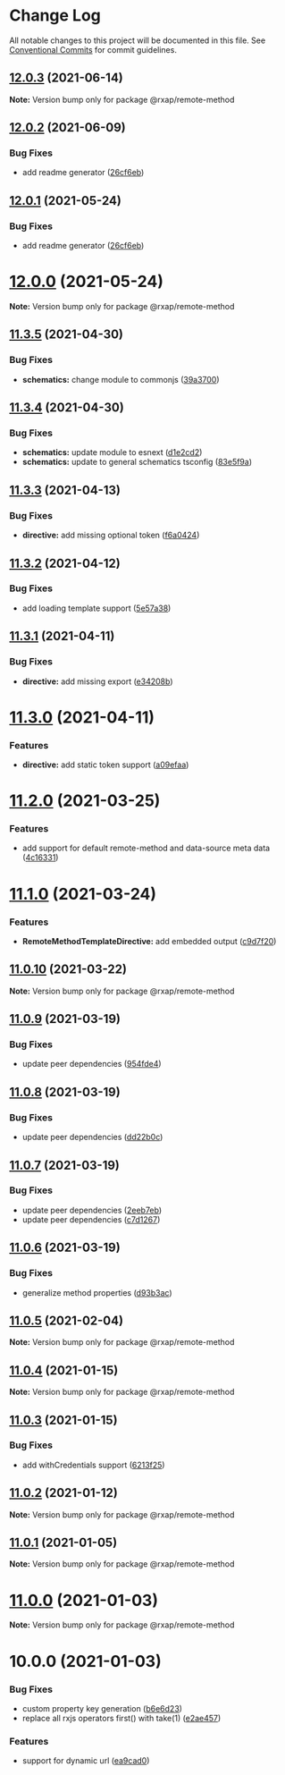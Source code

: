 # Change Log

All notable changes to this project will be documented in this file.
See [Conventional Commits](https://conventionalcommits.org) for commit guidelines.

## [12.0.3](https://gitlab.com/rxap/packages/compare/@rxap/remote-method@12.0.2...@rxap/remote-method@12.0.3) (2021-06-14)

**Note:** Version bump only for package @rxap/remote-method





## [12.0.2](https://gitlab.com/rxap/packages/compare/@rxap/remote-method@11.3.6...@rxap/remote-method@12.0.2) (2021-06-09)


### Bug Fixes

* add readme generator ([26cf6eb](https://gitlab.com/rxap/packages/commit/26cf6eb590bf9622f9ba4026f52888555587ade5))





## [12.0.1](https://gitlab.com/rxap/packages/compare/@rxap/remote-method@12.0.0...@rxap/remote-method@12.0.1) (2021-05-24)


### Bug Fixes

* add readme generator ([26cf6eb](https://gitlab.com/rxap/packages/commit/26cf6eb590bf9622f9ba4026f52888555587ade5))





# [12.0.0](https://gitlab.com/rxap/packages/compare/@rxap/remote-method@11.3.5...@rxap/remote-method@12.0.0) (2021-05-24)

**Note:** Version bump only for package @rxap/remote-method





## [11.3.5](https://gitlab.com/rxap/packages/compare/@rxap/remote-method@11.3.4...@rxap/remote-method@11.3.5) (2021-04-30)


### Bug Fixes

* **schematics:** change module to commonjs ([39a3700](https://gitlab.com/rxap/packages/commit/39a3700a1d1194a81fb9e7944288984f64b46b88))





## [11.3.4](https://gitlab.com/rxap/packages/compare/@rxap/remote-method@11.3.3...@rxap/remote-method@11.3.4) (2021-04-30)


### Bug Fixes

* **schematics:** update module to esnext ([d1e2cd2](https://gitlab.com/rxap/packages/commit/d1e2cd252f3866471935131187b3acaefe2cca82))
* **schematics:** update to general schematics tsconfig ([83e5f9a](https://gitlab.com/rxap/packages/commit/83e5f9a0cf1810686a503425d87a5e4ae30b8c84))





## [11.3.3](https://gitlab.com/rxap/packages/compare/@rxap/remote-method@11.3.2...@rxap/remote-method@11.3.3) (2021-04-13)


### Bug Fixes

* **directive:** add missing optional token ([f6a0424](https://gitlab.com/rxap/packages/commit/f6a04247ede839497b8128bb2d8b4b2b0af135f4))





## [11.3.2](https://gitlab.com/rxap/packages/compare/@rxap/remote-method@11.3.1...@rxap/remote-method@11.3.2) (2021-04-12)


### Bug Fixes

* add loading template support ([5e57a38](https://gitlab.com/rxap/packages/commit/5e57a387258eded6c4b123defb23d0858a996e5f))





## [11.3.1](https://gitlab.com/rxap/packages/compare/@rxap/remote-method@11.3.0...@rxap/remote-method@11.3.1) (2021-04-11)


### Bug Fixes

* **directive:** add missing export ([e34208b](https://gitlab.com/rxap/packages/commit/e34208b7ccd8412042fc65e5c570877d65edcd89))





# [11.3.0](https://gitlab.com/rxap/packages/compare/@rxap/remote-method@11.2.0...@rxap/remote-method@11.3.0) (2021-04-11)


### Features

* **directive:** add static token support ([a09efaa](https://gitlab.com/rxap/packages/commit/a09efaa825f82e7a51d801821b4dc018bd2bb9e3))





# [11.2.0](https://gitlab.com/rxap/packages/compare/@rxap/remote-method@11.1.0...@rxap/remote-method@11.2.0) (2021-03-25)


### Features

* add support for default remote-method and data-source meta data ([4c16331](https://gitlab.com/rxap/packages/commit/4c16331707e632e7079d61ced3d20984811b952d))





# [11.1.0](https://gitlab.com/rxap/packages/compare/@rxap/remote-method@11.0.10...@rxap/remote-method@11.1.0) (2021-03-24)


### Features

* **RemoteMethodTemplateDirective:** add embedded output ([c9d7f20](https://gitlab.com/rxap/packages/commit/c9d7f203d9cf64afaec98aa4715a8b7d29d6a162))





## [11.0.10](https://gitlab.com/rxap/packages/compare/@rxap/remote-method@11.0.9...@rxap/remote-method@11.0.10) (2021-03-22)

**Note:** Version bump only for package @rxap/remote-method





## [11.0.9](https://gitlab.com/rxap/packages/compare/@rxap/remote-method@11.0.8...@rxap/remote-method@11.0.9) (2021-03-19)


### Bug Fixes

* update peer dependencies ([954fde4](https://gitlab.com/rxap/packages/commit/954fde47836ff0c1f25a77c33ff871ddc7685b6c))





## [11.0.8](https://gitlab.com/rxap/packages/compare/@rxap/remote-method@11.0.7...@rxap/remote-method@11.0.8) (2021-03-19)


### Bug Fixes

* update peer dependencies ([dd22b0c](https://gitlab.com/rxap/packages/commit/dd22b0ce053bc266c7aea659a2faf3be39f424e7))





## [11.0.7](https://gitlab.com/rxap/packages/compare/@rxap/remote-method@11.0.6...@rxap/remote-method@11.0.7) (2021-03-19)


### Bug Fixes

* update peer dependencies ([2eeb7eb](https://gitlab.com/rxap/packages/commit/2eeb7eb85eedd6d610e855dc1724c7153cf01fd0))
* update peer dependencies ([c7d1267](https://gitlab.com/rxap/packages/commit/c7d12671f3efc198985cddee92caa2558e74b023))





## [11.0.6](https://gitlab.com/rxap/packages/compare/@rxap/remote-method@11.0.5...@rxap/remote-method@11.0.6) (2021-03-19)


### Bug Fixes

* generalize method properties ([d93b3ac](https://gitlab.com/rxap/packages/commit/d93b3ac9de6562bf3c5d37f3351e127c9f4ba631))





## [11.0.5](https://gitlab.com/rxap/packages/compare/@rxap/remote-method@10.0.2...@rxap/remote-method@11.0.5) (2021-02-04)

**Note:** Version bump only for package @rxap/remote-method





## [11.0.4](https://gitlab.com/rxap/packages/compare/@rxap/remote-method@11.0.3...@rxap/remote-method@11.0.4) (2021-01-15)

**Note:** Version bump only for package @rxap/remote-method





## [11.0.3](https://gitlab.com/rxap/packages/compare/@rxap/remote-method@11.0.2...@rxap/remote-method@11.0.3) (2021-01-15)


### Bug Fixes

* add withCredentials support ([6213f25](https://gitlab.com/rxap/packages/commit/6213f2526814f8a9c51f93ec5c052e7d23e76e97))





## [11.0.2](https://gitlab.com/rxap/packages/compare/@rxap/remote-method@11.0.1...@rxap/remote-method@11.0.2) (2021-01-12)

**Note:** Version bump only for package @rxap/remote-method





## [11.0.1](https://gitlab.com/rxap/packages/compare/@rxap/remote-method@11.0.0...@rxap/remote-method@11.0.1) (2021-01-05)

**Note:** Version bump only for package @rxap/remote-method





# [11.0.0](https://gitlab.com/rxap/packages/compare/@rxap/remote-method@10.0.0...@rxap/remote-method@11.0.0) (2021-01-03)

**Note:** Version bump only for package @rxap/remote-method





# 10.0.0 (2021-01-03)


### Bug Fixes

* custom property key generation ([b6e6d23](https://gitlab.com/rxap/packages/commit/b6e6d23215f0b35e0de2d35003b186a3d435b8e4))
* replace all rxjs operators first() with take(1) ([e2ae457](https://gitlab.com/rxap/packages/commit/e2ae45771c8b01f30fc1a00f962e067d610296b7))


### Features

* support for dynamic url ([ea9cad0](https://gitlab.com/rxap/packages/commit/ea9cad003cf796cdc0b78ea0be5bf71b3d1fc4c2))
